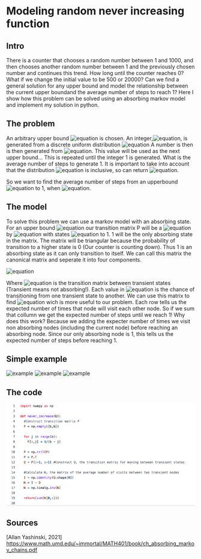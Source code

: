 # Modeling random never increasing function

## Intro
There is a counter that chooses a random number between 1 and 1000, and then chooses another random number between 1 and the previously chosen number and continues
this trend. How long until the counter reaches 0? What if we change the initial value  to be 500 or 20000? Can we find a general solution for any upper bound and
model the relationship between the current upper boundand the average number of steps to reach 1? Here I show how this problem can be solved using an absorbing 
markov model and implement my solution in python.

## The problem
An arbitrary upper bound ![equation](https://latex.codecogs.com/svg.image?x_%7B0%7D) is chosen. An integer,![equation](https://latex.codecogs.com/svg.image?x_1), 
is generated from a discrete uniform distribution ![equation](https://latex.codecogs.com/svg.image?U%5C%7B1,x_0%5C%7D) A number is then is then generated from
![equation](https://latex.codecogs.com/svg.image?U%5C%7B1,x_1%5C%7D). This value will be used as the next upper bound...
This is repeated until the integer 1 is generated. What is the average number of steps to generate 1. It is important to take into account that the distribution
![equation](https://latex.codecogs.com/svg.image?U%5C%7B1,x_t%5C%7D) is inclusive, so can return 
![equation](https://latex.codecogs.com/svg.image?x_%7Bt%7D).

So we want to find the average number of steps from an upperbound ![equation](https://latex.codecogs.com/svg.image?x_t) to 1, 
when ![equation](https://latex.codecogs.com/svg.image?x_%7Bt%20&plus;%201%7D%20=%20U%5C%7B1%20,%20x_t%5C%7D%20).

## The model
To solve this problem we can use a markov model with an absorbing state. For an upper bound ![equation](https://latex.codecogs.com/svg.image?x) our transition
matrix P will be a ![equation](https://latex.codecogs.com/svg.image?x) by ![equation](https://latex.codecogs.com/svg.image?x) with states ![equation](https://latex.codecogs.com/svg.image?x) to 1. 
1 will be the only absorbing state in the matrix. The matrix will be triangular because the probability of transition to a higher state is 0 (Our counter is 
counting down). Thus 1 is an absorbing state as it can only transition to itself. We can call this matrix the canonical matrix and seperate it into four components.

![equation](https://latex.codecogs.com/svg.image?p%20=%20%5Cbigl(%5Cbegin%7Bsmallmatrix%7D%20Q&%20%20R%5C%5C%200&%20%201%5C%5C%5Cend%7Bsmallmatrix%7D%5Cbigr))

Where ![equation](https://latex.codecogs.com/svg.image?Q) is the transition matrix between transient states (Transient means not absorbing!). Each value in ![equation](https://latex.codecogs.com/svg.image?Q) is the chance of transitioning from one transient state to another. We can use this matrix to find ![equation](https://latex.codecogs.com/svg.image?(I%20-%20Q)%5E%7B-1%7D)
wich is more useful to our problem. Each row tells us the expected number of times that node will visit each other node. So if we sum that collumn we get the 
expected number of steps until we reach 1! Why does this work? Because we adding the expecter number of times we visit non absorbing nodes (including the current node) 
before reaching an absorbing node. Since our only absorbing node is 1, this tells us the expected number of steps before reaching 1.

## Simple example
![example](assets/P)
![example](assets/Q)
![example](assets/N)
## The code
![code](assets/code_screenshot.png)

## Sources
[Allan Yashinski, 2021] https://www.math.umd.edu/~immortal/MATH401/book/ch_absorbing_markov_chains.pdf
